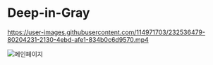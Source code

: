 # Deep-in-Gray

https://user-images.githubusercontent.com/114971703/232536479-80204231-2130-4ebd-afe1-834b0c6d9570.mp4


![메인페이지](https://user-images.githubusercontent.com/114971703/232540954-8ffb5500-f4af-48a7-87fe-4e69fbf0cc7e.gif)
